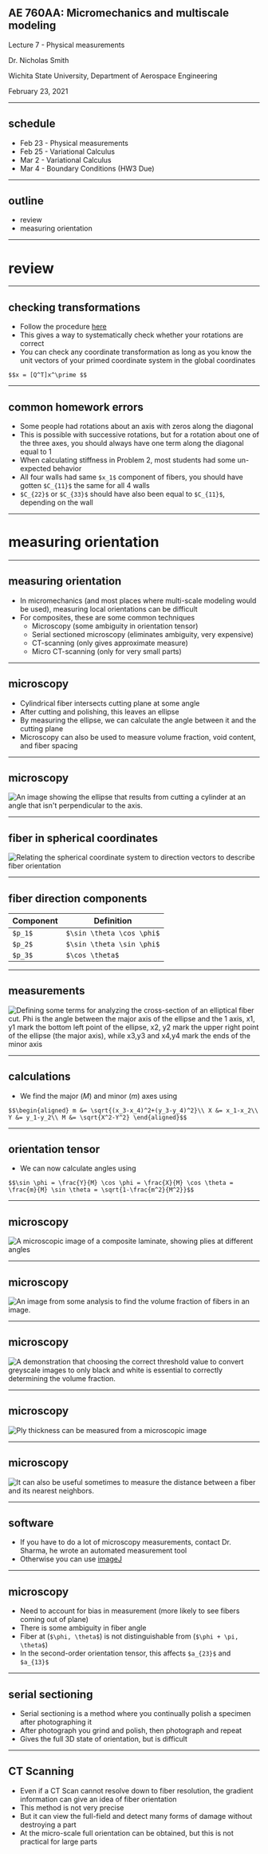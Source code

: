 ## AE 760AA: Micromechanics and multiscale modeling
Lecture 7 - Physical measurements

Dr. Nicholas Smith

Wichita State University, Department of Aerospace Engineering

February 23, 2021

---
## schedule

-   Feb 23 - Physical measurements
-   Feb 25 - Variational Calculus 
-   Mar 2 - Variational Calculus
-   Mar 4 - Boundary Conditions (HW3 Due)

----
## outline

- review
- measuring orientation

---
# review

----
## checking transformations

-   Follow the procedure [here](http://nbviewer.jupyter.org/github/ndaman/multiscale/blob/master/examples/Orientation%20Playground.ipynb)
-   This gives a way to systematically check whether your rotations are correct
-   You can check any coordinate transformation as long as you know the unit vectors of your primed coordinate system in the global coordinates

`$$x = [Q^T]x^\prime $$`

----
## common homework errors

-   Some people had rotations about an axis with zeros along the diagonal
-   This is possible with successive rotations, but for a rotation about one of the three axes, you should always have one term along the diagonal equal to 1
-   When calculating stiffness in Problem 2, most students had some un-expected behavior
-   All four walls had same `$x_1$` component of fibers, you should have gotten `$C_{11}$` the same for all 4 walls
-   `$C_{22}$` or `$C_{33}$` should have also been equal to `$C_{11}$`, depending on the wall

---
# measuring orientation

----
## measuring orientation

-   In micromechanics (and most places where multi-scale modeling would be used), measuring local orientations can be difficult
-   For composites, these are some common techniques
    -   Microscopy (some ambiguity in orientation tensor)
    -   Serial sectioned microscopy (eliminates ambiguity, very expensive)
    -   CT-scanning (only gives approximate measure)
    -   Micro CT-scanning (only for very small parts)

----
## microscopy

-   Cylindrical fiber intersects cutting plane at some angle
-   After cutting and polishing, this leaves an ellipse
-   By measuring the ellipse, we can calculate the angle between it and the cutting plane
-   Microscopy can also be used to measure volume fraction, void content, and fiber spacing

----
## microscopy

![An image showing the ellipse that results from cutting a cylinder at an angle that isn't perpendicular to the axis.](../images/cut_fiber.JPG)

----
## fiber in spherical coordinates

![Relating the spherical coordinate system to direction vectors to describe fiber orientation](../images/single_fiber.png)

----
## fiber direction components

| Component       | Definition                |
| ---             | ---                       |
| `$p_1$`         | `$\sin \theta \cos \phi$` |
| `$p_2$`         | `$\sin \theta \sin \phi$` |
| `$p_3$`         | `$\cos \theta$`           |

----
## measurements

![Defining some terms for analyzing the cross-section of an elliptical fiber cut. Phi is the angle between the major axis of the ellipse and the 1 axis, x1, y1 mark the bottom left point of the ellipse, x2, y2 mark the upper right point of the ellipse (the major axis), while x3,y3 and x4,y4 mark the ends of the minor axis](../images/coordinates.PNG)

----
## calculations

-   We find the major (*M*) and minor (*m*) axes using

`$$\begin{aligned}
  m &= \sqrt{(x_3-x_4)^2+(y_3-y_4)^2}\\
  X &= x_1-x_2\\
  Y &= y_1-y_2\\
  M &= \sqrt{X^2-Y^2}
\end{aligned}$$`

----
## orientation tensor

-   We can now calculate angles using

`$$\sin \phi = \frac{Y}{M} \cos \phi = \frac{X}{M} \cos \theta = \frac{m}{M} \sin \theta = \sqrt{1-\frac{m^2}{M^2}}$$`

----
## microscopy

![A microscopic image of a composite laminate, showing plies at different angles](../images/plies.png)

----
## microscopy

![An image from some analysis to find the volume fraction of fibers in an image.](../images/thresh1.png)

----
## microscopy

![A demonstration that choosing the correct threshold value to convert greyscale images to only black and white is essential to correctly determining the volume fraction.](../images/thresh2.png)

----
## microscopy

![Ply thickness can be measured from a microscopic image](../images/ply_thickness.png)

----
## microscopy

![It can also be useful sometimes to measure the distance between a fiber and its nearest neighbors.](../images/spacing.png)

----
## software

-   If you have to do a lot of microscopy measurements, contact Dr. Sharma, he wrote an automated measurement tool
-   Otherwise you can use [imageJ](https://imagej.nih.gov/ij/download.html)

----
## microscopy

-   Need to account for bias in measurement (more likely to see fibers coming out of plane)
-   There is some ambiguity in fiber angle
-   Fiber at (`$\phi, \theta$`) is not distinguishable from (`$\phi + \pi, \theta$`)
-   In the second-order orientation tensor, this affects `$a_{23}$` and `$a_{13}$`

----
## serial sectioning

-   Serial sectioning is a method where you continually polish a specimen after photographing it
-   After photograph you grind and polish, then photograph and repeat
-   Gives the full 3D state of orientation, but is difficult

----
## CT Scanning

-   Even if a CT Scan cannot resolve down to fiber resolution, the gradient information can give an idea of fiber orientation
-   This method is not very precise
-   But it can view the full-field and detect many forms of damage without destroying a part
-   At the micro-scale full orientation can be obtained, but this is not practical for large parts
